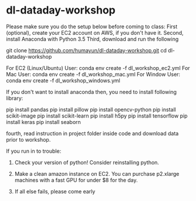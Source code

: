 # dl-dataday-workshop

Please make sure you do the setup below before coming to class:
First (optional), create your EC2 account on AWS, if you don't have it.
Second, install Anaconda with Python 3.5 
Third, download and run the following
 
git clone https://github.com/humayun/dl-dataday-workshop.git
cd dl-dataday-workshop

For EC2 (Linux/Ubuntu) User:
conda env create -f dl_workshop_ec2.yml
For Mac User:
conda env create -f dl_workshop_mac.yml
For Window User: 
conda env create -f dl_workshop_windows.yml
 
If you don't want to install anaconda then, you need to install following library:
 
pip install pandas
pip install pillow
pip install opencv-python
pip install scikit-image
pip install scikit-learn
pip install h5py
pip install tensorflow
pip install keras
pip install seaborn
 
fourth, read instruction in project folder inside code and download data prior to workshop.

 
If you run in to trouble:

1) Check your version of python! Consider reinstalling python.

2) Make a clean amazon instance on EC2. You can purchase p2.xlarge machines with a fast GPU for under $8 for the day.

3) If all else fails, please come early
